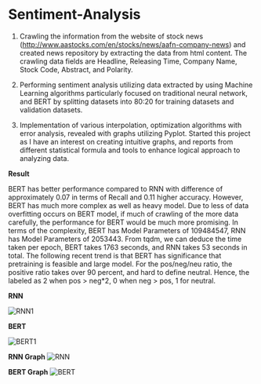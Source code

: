 # Sentiment-Analysis



1. Crawling the information from the website of stock news (http://www.aastocks.com/en/stocks/news/aafn-company-news) and created news repository by extracting the data from html content. The crawling data fields
are Headline, Releasing Time, Company Name, Stock Code, Abstract, and Polarity.

2. Performing sentiment analysis utilizing data extracted by using Machine Learning algorithms particularly focused on traditional neural network, and BERT by splitting datasets into 80:20 for training datasets and
validation datasets.

3. Implementation of various interpolation, optimization algorithms with error analysis, revealed with graphs utilizing
Pyplot. Started this project as I have an interest on creating intuitive graphs, and reports from different statistical formula and tools to enhance logical approach to analyzing data.








**Result** 


BERT has better performance compared to RNN with difference of approximately 0.07 in terms of Recall and 0.11 higher accuracy. However, BERT has much more complex as well as heavy model. Due to less of data overfitting occurs on BERT model, if much of crawling of the more data carefully, the performance for BERT would be much more promising. In terms of the complexity, BERT has Model Parameters of 109484547, RNN has Model Parameters of 2053443. From tqdm, we can deduce the time taken per epoch, BERT takes 1763 seconds, and RNN takes 53 seconds in total. The following recent trend is that BERT has significance that pretraining is feasible and large model. For the pos/neg/neu ratio, the positive ratio takes over 90 percent, and hard to define neutral. Hence, the labeled as 2 when pos > neg*2, 0 when neg > pos, 1 for neutral.

**RNN** 

![RNN1](https://user-images.githubusercontent.com/74304944/203905984-0de07018-47a3-40ca-a3f9-28d2b7d9b7b8.png)

**BERT** 

![BERT1](https://user-images.githubusercontent.com/74304944/203905996-80086906-a219-4ad5-908a-eeb3dff7d342.png)

**RNN Graph** 
![RNN](https://user-images.githubusercontent.com/74304944/203906031-92c32833-65d4-4689-b14d-ad7750d351af.png)

**BERT Graph** 
![BERT](https://user-images.githubusercontent.com/74304944/203906056-911ceb98-67db-4ccb-aaa4-9068ac0f8ca3.png)





